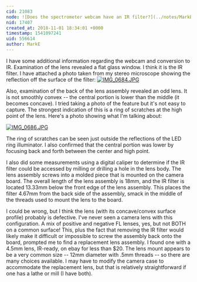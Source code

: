 ```yaml
---
cid: 21083
node: ![Does the spectrometer webcam have an IR filter?](../notes/MarkE/10-26-2018/does-the-spectrometer-webcam-have-an-ir-filter)
nid: 17407
created_at: 2018-11-01 18:34:01 +0000
timestamp: 1541097241
uid: 556614
author: MarkE
---
```


I have some additional information regarding the webcam and conversion to IR.  Examination of the lens revealed a flat glass window.  I think it is the IR filter.  I have attached a photo taken from my stereo microscope showing the reflection off the surface of the filter:
[![IMG_0684.JPG](/i/27439)](/i/27439)

Also, examination of the back of the lens assembly revealed an odd lens.  It is not smoothly convex -- the central portion is lower than the middle (it becomes concave).  I tried taking a photo of the feature but it's not easy to capture.  The strongest indication of this is a ring of scratches at the high point of the lens.  Here's a photo showing what I'm talking about:

[![IMG_0686.JPG](/i/27440)](/i/27440)

The ring of scratches can be seen just outside the reflections of the LED ring illuminator.  I also confirmed that the central portion was lower by focusing back and forth between the center and high point.

I also did some measurements using a digital caliper to determine if the IR filter could be accessed by milling or drilling a hole in the lens body.  The lens assembly screws into a molded piece that is mounted on the camera board.  The overall length of the lens assembly is 18mm, and the IR filter is located 13.33mm below the front edge of the lens assembly.  This places the filter 4.67mm from the back side of the assembly, smack in the middle of the threads used to mount the lens to the board.

I could be wrong, but I think the lens (with its concave/convex surface profile) probably is defective.  I've never seen a camera lens with this configuration.  A mix of positive and negative FL lenses, yes, but not BOTH on a common surface! 
 This, plus the fact that removing the IR filter would likely make it difficult or impossible to screw the assembly back onto the board, prompted me to find a replacement lens assembly.  I found one with a 4.5mm lens, IR-ready, on ebay for less than $20.  The lens mount appears to be a very common size -- 12mm diameter with .5mm threads -- so there are many choices available.  I may have to modify the camera case to accommodate the replacement lens, but that is relatively straightforward if one has a lathe or mill (I have both).



